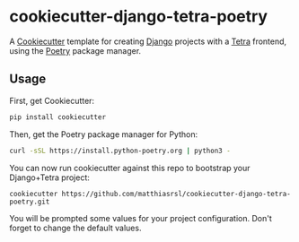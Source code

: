 # cookiecutter-django-tetra-poetry
A [Cookiecutter](https://github.com/cookiecutter/cookiecutter) template for creating [Django](https://www.djangoproject.com/) projects with a [Tetra](https://www.tetraframework.com/) frontend, using the [Poetry](https://python-poetry.org/) package manager.

## Usage
First, get Cookiecutter:
```bash
pip install cookiecutter
```

Then, get the Poetry package manager for Python:
```bash
curl -sSL https://install.python-poetry.org | python3 -
```

You can now run cookiecutter against this repo to bootstrap your Django+Tetra project:
```
cookiecutter https://github.com/matthiasrsl/cookiecutter-django-tetra-poetry.git
```

You will be prompted some values for your project configuration. Don't forget to change the default values.
